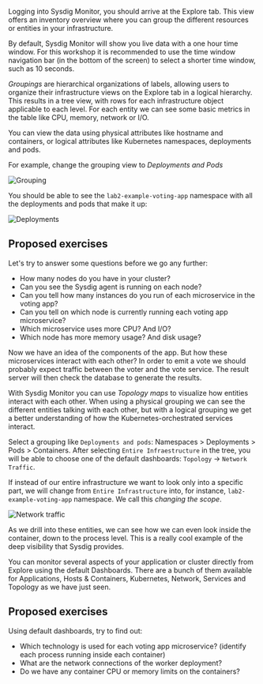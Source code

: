 Logging into Sysdig Monitor, you should arrive at the Explore tab.  This view offers an inventory overview where you can group the different resources or entities in your infrastructure.

By default, Sysdig Monitor will show you live data with a one hour time window.  For this workshop it is recommended to use the time window navigation bar (in the bottom of the screen) to select a shorter time window, such as 10 seconds.

_Groupings_ are hierarchical organizations of labels, allowing users to organize their infrastructure views on the Explore tab in a logical hierarchy. This results in a tree view, with rows for each infrastructure object applicable to each level.  For each entity we can see some basic metrics in the table like CPU, memory, network or I/O.

You can view the data using physical attributes like hostname and containers, or logical attributes like Kubernetes namespaces, deployments and pods.

For example, change the grouping view to _Deployments and Pods_

![Grouping](/sysdig/courses/monitor/monitor-lab02/assets/image02.png)

You should be able to see the `lab2-example-voting-app` namespace with all the deployments and pods that make it up:

![Deployments](/sysdig/courses/monitor/monitor-lab02/assets/image03.png)

Proposed exercises
------------------

Let's try to answer some questions before we go any further:

- How many nodes do you have in your cluster?
- Can you see the Sysdig agent is running on each node?
- Can you tell how many instances do you run of each microservice in the voting app?
- Can you tell on which node is currently running each voting app microservice?
- Which microservice uses more CPU? And I/O?
- Which node has more memory usage? And disk usage?

Now we have an idea of the components of the app. But how these microservices interact with each other? In order to emit a vote we should probably expect traffic between the voter and the vote service. The result server will then check the database to generate the results.

With Sysdig Monitor you can use _Topology maps_ to visualize how entities interact with each other. When using a physical grouping we can see the different entities talking with each other, but with a logical grouping we get a better understanding of how the Kubernetes-orchestrated services interact.

Select a grouping like `Deployments and pods`: Namespaces &gt; Deployments &gt; Pods &gt; Containers. After selecting `Entire Infraestructure` in the tree, you will be able to choose one of the default dashboards: `Topology` → `Network Traffic`.

If instead of our entire infrastructure we want to look only into a specific part, we will change from `Entire Infrastructure` into, for instance, `lab2-example-voting-app` namespace. We call this _changing the scope_.

![Network traffic](/sysdig/courses/monitor/monitor-lab02/assets/image04.png)

As we drill into these entities, we can see how we can even look inside the container, down to the process level. This is a really cool example of the deep visibility that Sysdig provides.

You can monitor several aspects of your application or cluster directly from Explore using the default Dashboards. There are a bunch of them available for Applications, Hosts & Containers, Kubernetes, Network, Services and Topology as we have just seen.

Proposed exercises
------------------

Using default dashboards, try to find out:

- Which technology is used for each voting app microservice? (identify each process running inside each container)
- What are the network connections of the worker deployment?
- Do we have any container CPU or memory limits on the containers?

